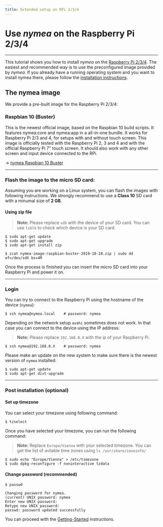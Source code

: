 ```yaml
---
title: Extended setup on RPi 2/3/4
---
```


# Use *nymea* on the Raspberry Pi 2/3/4
--------------------------------------------

This tutorial shows you how to install *nymea* on the [Raspberry Pi 2/3/4](https://www.raspberrypi.org/). The easiest and recommended way is to use the preconfigured image provided by *nymea*. If you already have a running operating system and you want to install nymea there, please follow the [installation instructions](/en/wiki/nymea/master/install).

## The nymea image

We provide a pre-built image for the Raspberry Pi 2/3/4:

### Raspbian 10 (Buster)
This is the newest official image, based on the Raspbian 10 build scripts. It features nymea:core and nymea:app in a all-in-one bundle. It works for Raspberry Pi 2/3 and 4, for setups with and without touch screen. This image is officially tested with the Raspberry Pi 2, 3 and 4 and with the official Raspberry Pi 7" touch screen. It should also work with any other screen and input device connected to the RPi.

→ [nymea Raspbian 10 Buster](https://downloads.nymea.io/images/raspberrypi/latest)

-----------------------------------------------------
### Flash the image to the micro SD card:

Assuming you are working on a Linux system, you can flash the images with following instructions. We strongly recommend to use a **Class 10** SD card with a minumal size of **2 GB**.

#### Using zip file

> **Note:** Please replace `sdX` with the device of your SD card. You can use `lsblk` to check which device is your SD card.

    $ sudo apt-get update
    $ sudo apt-get upgrade
    $ sudo apt-get install zip
    
    $ zcat nymea-image-raspbian-buster-2019-10-28.zip | sudo dd of=/dev/sdX bs=4M


Once the process is finished you can insert the micro SD card into your Raspberry Pi and power it on.

-----------------------------------------------------

### Login

You can try to connect to the Raspberry Pi using the hostname of the device (`nymea`):

    $ ssh nymea@nymea.local    # password: nymea

Depending on the network setup `avahi` sometimes does not work. In that case you can connect to the device using the IP address:

> **Note:** Please replace `192.168.0.X` with the ip of your Raspberry Pi.

    $ ssh nymea@192.168.0.X    # password: nymea

Please make an update on the new system to make sure there is the newest version of `nymea` installed:

    $ sudo apt-get update
    $ sudo apt-get dist-upgrade


-----------------------------------------------------
### Post installation (optional)

#### Set up timezone

You can select your timezone using following command:

    $ tzselect

Once you have selected your timezone, you can run the following command:
> **Note:** Replace `Europe/Vienna` with your selected timezone. You can get the list of avilable time zones using `ls /usr/share/zoneinfo/`

    $ sudo echo "Europe/Vienna" > /etc/timezone
    $ sudo dpkg-reconfigure -f noninteractive tzdata

#### Change password (recommended)

    $ passwd
    
    Changing password for nymea.
    (current) UNIX password: nymea
    Enter new UNIX password:
    Retype new UNIX password:
    passwd: password updated successfully


You can proceed with the [Getting-Started](en/wiki/nymea/master/getting-started) instructions.
